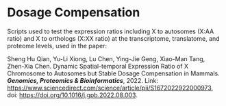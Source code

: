 # Dosage Compensation
Scripts used to test the expression ratios including X to autosomes (X:AA ratio) and X to orthologs (X:XX ratio) at the transcriptome, translatome, and proteome levels, used in the paper:

Sheng Hu Qian, Yu-Li Xiong, Lu Chen, Ying-Jie Geng, Xiao-Man Tang, Zhen-Xia Chen. Dynamic Spatial-temporal Expression Ratio of X Chromosome to Autosomes but Stable Dosage Compensation in Mammals. ***Genomics, Proteomics & Bioinformatics***, 2022. Link: https://www.sciencedirect.com/science/article/pii/S1672022922000973, doi: https://doi.org/10.1016/j.gpb.2022.08.003.
